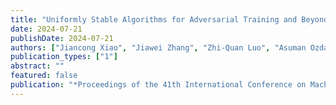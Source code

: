 ```yaml
---
title: "Uniformly Stable Algorithms for Adversarial Training and Beyond"
date: 2024-07-21
publishDate: 2024-07-21
authors: ["Jiancong Xiao", "Jiawei Zhang", "Zhi-Quan Luo", "Asuman Ozdaglar"]
publication_types: ["1"]
abstract: ""
featured: false
publication: "*Proceedings of the 41th International Conference on Machine Learning (ICML 2024)*"
---
```

